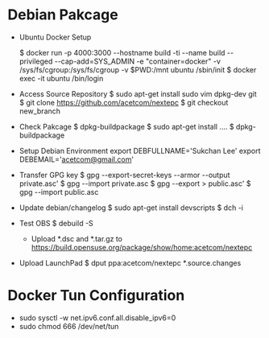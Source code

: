 Debian Pakcage 
===========================================

* Ubuntu Docker Setup

  $ docker run -p 4000:3000 --hostname build -ti --name build --privileged --cap-add=SYS_ADMIN -e "container=docker" -v /sys/fs/cgroup:/sys/fs/cgroup -v $PWD:/mnt ubuntu /sbin/init
  $ docker exec -it ubuntu /bin/login

* Access Source Repository
  $ sudo apt-get install sudo vim dpkg-dev git
  $ git clone https://github.com/acetcom/nextepc
  $ git checkout new_branch

* Check Pakcage
  $ dpkg-buildpackage
  $ sudo apt-get install ....
  $ dpkg-buildpackage

* Setup Debian Environment
export DEBFULLNAME='Sukchan Lee'
export DEBEMAIL='acetcom@gmail.com'

* Transfer GPG key
  $ gpg --export-secret-keys --armor --output private.asc'
  $ gpg --import private.asc
  $ gpg --export > public.asc'
  $ gpg --import public.asc

* Update debian/changelog
  $ sudo apt-get install devscripts
  $ dch -i

* Test OBS
  $ debuild -S
  - Upload *.dsc and *.tar.gz to https://build.opensuse.org/package/show/home:acetcom/nextepc

* Upload LaunchPad
  $ dput ppa:acetcom/nextepc *.source.changes


Docker Tun Configuration
===========================================
* sudo sysctl -w net.ipv6.conf.all.disable_ipv6=0
* sudo chmod 666 /dev/net/tun

